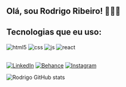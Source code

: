 ## Olá, sou Rodrigo Ribeiro! 👋🧑‍💻

## Tecnologias que eu uso:

<div style="display: inline_block">
  <img align="center" alt="html5" src="https://img.shields.io/badge/HTML5-E34F26?style=for-the-badge&logo=html5&logoColor=white" />
  <img align="center" alt="css" src="https://img.shields.io/badge/CSS3-1572B6?style=for-the-badge&logo=css3&logoColor=white" />
  <img align="center" alt="js" src="https://img.shields.io/badge/JavaScript-F7DF1E?style=for-the-badge&logo=javascript&logoColor=black" />
  <img align="center" alt="react" src="https://img.shields.io/badge/React-20232A?style=for-the-badge&logo=react&logoColor=61DAFB" />
 
</div><br/>

[![LinkedIn](https://img.shields.io/badge/LinkedIn-0077B5?style=for-the-badge&logo=linkedin&logoColor=white)](https://www.linkedin.com/in/rodrigo-ribeiro-gomes-2a5913231/)
[![Behance](https://aleen42.github.io/badges/src/behance.svg)](https://www.behance.net/rodrigoribeiro113)
[![Instagram](https://img.shields.io/badge/Instagram-E4405F?style=for-the-badge&logo=instagram&logoColor=white)](https://www.instagram.com/roodrigoribeiroo/)

![Rodrigo GitHub stats](https://github-readme-stats.vercel.app/api?username=RodrigoribeiroDev&show_icons=true&theme=radical)
